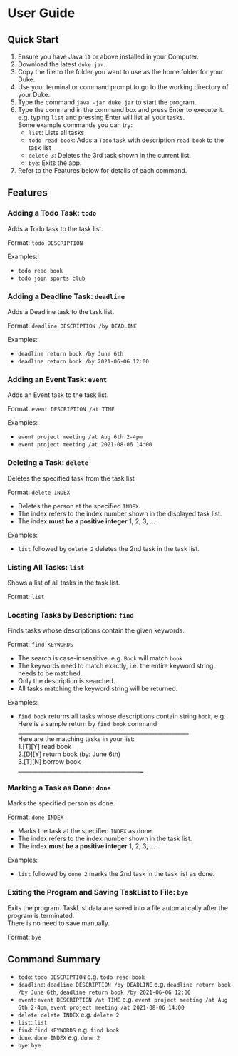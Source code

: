# User Guide  
  
## Quick Start  
1. Ensure you have Java `11` or above installed in your Computer.  
2. Download the latest `duke.jar`.  
3. Copy the file to the folder you want to use as the home folder for your Duke.  
4. Use your terminal or command prompt to go to the working directory of your Duke.  
5. Type the command `java -jar duke.jar` to start the program.  
6. Type the command in the command box and press Enter to execute it. e.g. typing `list` and pressing Enter will list all your tasks.  
Some example commands you can try:  
    * `list`: Lists all tasks  
    * `todo read book`: Adds a `Todo` task with description `read book` to the task list  
    * `delete 3`: Deletes the 3rd task shown in the current list.  
    * `bye`: Exits the app.  
7. Refer to the Features below for details of each command.  
  
  
## Features   
  
### Adding a Todo Task: `todo`  
Adds a Todo task to the task list. 
     
Format: `todo DESCRIPTION`  
  
Examples:  
* `todo read book`  
* `todo join sports club`  

### Adding a Deadline Task: `deadline`  
Adds a Deadline task to the task list. 
   
Format: `deadline DESCRIPTION /by DEADLINE`
    
Examples:  
* `deadline return book /by June 6th`  
* `deadline return book /by 2021-06-06 12:00`  

### Adding an Event Task: `event`  
Adds an Event task to the task list.  
  
Format: `event DESCRIPTION /at TIME` 
   
Examples:  
* `event project meeting /at Aug 6th 2-4pm`  
* `event project meeting /at 2021-08-06 14:00`  
  
### Deleting a Task: `delete`  
Deletes the specified task from the task list  
  
Format: `delete INDEX`  
* Deletes the person at the specified `INDEX`.  
* The index refers to the index number shown in the displayed task list.  
* The index **must be a positive integer** 1, 2, 3, ...    
  
Examples:  
* `list` followed by `delete 2` deletes the 2nd task in the task list.  
  
### Listing All Tasks: `list`  
Shows a list of all tasks in the task list.  
  
Format: `list`  

### Locating Tasks by Description: `find`  
Finds tasks whose descriptions contain the given keywords.  
  
Format: `find KEYWORDS`
* The search is case-insensitive. e.g. `Book` will match `book`
* The keywords need to match exactly, i.e. the entire keyword string needs to be matched.
* Only the description is searched.
* All tasks matching the keyword string will be returned.  
  
Examples:  
* `find book` returns all tasks whose descriptions contain string `book`, e.g.  
Here is a sample return by `find book` command  
    \____________________________________________________________  
     Here are the matching tasks in your list:  
     1.[T][Y] read book  
     2.[D][Y] return book (by: June 6th)  
     3.[T][N] borrow book  
    \___________________________________________________\_________  

### Marking a Task as Done: `done`  
Marks the specified person as done.  
  
Format: `done INDEX`  
* Marks the task at the specified `INDEX` as done.  
* The index refers to the index number shown in the task list.  
* The index **must be a positive integer** 1, 2, 3, ...  
  
Examples:  
* `list` followed by `done 2` marks the 2nd task in the task list as done.

### Exiting the Program and Saving TaskList to File: `bye`  
Exits the program. TaskList data are saved into a file automatically after the program is terminated.  
There is no need to save manually.  
  
Format: `bye`  
  
  
## Command Summary  
* `todo`: `todo DESCRIPTION` e.g. `todo read book`  
* `deadline`: `deadline DESCRIPTION /by DEADLINE` e.g. `deadline return book /by June 6th`, `deadline return book /by 2021-06-06 12:00`  
* `event`: `event DESCRIPTION /at TIME` e.g. `event project meeting /at Aug 6th 2-4pm`, `event project meeting /at 2021-08-06 14:00`  
* `delete`: `delete INDEX` e.g. `delete 2`  
* `list`: `list`  
* `find`: `find KEYWORDS` e.g. `find book`  
* `done`: `done INDEX` e.g. `done 2`  
* `bye`: `bye`  
  
  
